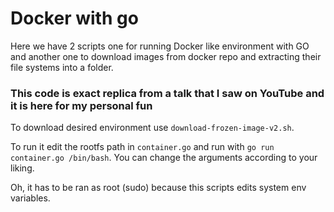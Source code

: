 # Docker with go

Here we have 2 scripts one for running Docker like environment with GO and another one to download images from docker repo and extracting their file systems into a folder.

### This code is exact replica from a talk that I saw on YouTube and it is here for my personal fun

To download desired environment use `download-frozen-image-v2.sh`.

To run it edit the rootfs path in `container.go` and run with `go run container.go /bin/bash`.
You can change the arguments according to your liking.

Oh, it has to be ran as root (sudo) because this scripts edits system env variables.
